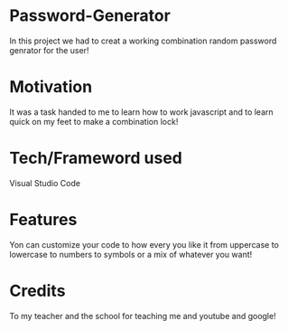 # Password-Generator
In this project we had to creat a working combination random password genrator for the user!

# Motivation
It was a task handed to me to learn how to work javascript and to learn quick on my feet to make a combination lock!

# Tech/Frameword used
Visual Studio Code

# Features
Yon can customize your code to how every you like it from uppercase to lowercase to numbers to symbols or a mix of whatever you want!

# Credits
To my teacher and the school for teaching me and youtube and google!
